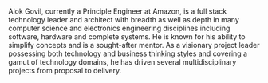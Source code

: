 ﻿---
type: guest
Title: "Alok Govil"
name: "Alok Govil"
description: "Principal Engineer at Amazon"
location: Delhi, India
website: https://www.linkedin.com/in/alokgovil/
linkedin: https://alokgovil.com/
twitter: https://twitter.com/govilalok
instagram: 
image: "/images/guests/alok_govil.jpg"
---
#
Alok Govil, currently a Principle Engineer at Amazon, is a full stack technology leader and architect with breadth as well as depth in many computer science and electronics engineering disciplines including software, hardware and complete systems. He is known for his  ability to simplify concepts and is a sought-after mentor.  As a visionary project leader possessing both technology and business thinking styles and covering a gamut of technology domains, he has driven several multidisciplinary projects from proposal to delivery.